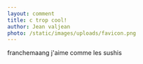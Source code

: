 ```yaml
---
layout: comment
title: c trop cool!
author: Jean valjean
photo: /static/images/uploads/favicon.png
---
```

franchemaang j'aime comme les sushis